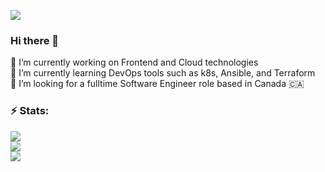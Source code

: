 
[![](https://visitcount.itsvg.in/api?id=hnngo&icon=3&color=4)](https://visitcount.itsvg.in) 
### Hi there 👋
🔭 I’m currently working on Frontend and Cloud technologies<br>🌱 I’m currently learning DevOps tools such as k8s, Ansible, and Terraform <br>👯 I’m looking for a fulltime Software Engineer role based in Canada 🇨🇦<br>

### ⚡ Stats:
![](https://github-readme-stats.vercel.app/api?username=hnngo&theme=radical&hide_border=false&include_all_commits=true&count_private=true)<br/>
![](https://github-readme-streak-stats.herokuapp.com/?user=hnngo&theme=radical&hide_border=false)<br/>
![](https://github-readme-stats.vercel.app/api/top-langs/?username=hnngo&theme=radical&hide_border=false&include_all_commits=true&count_private=true&layout=compact)

